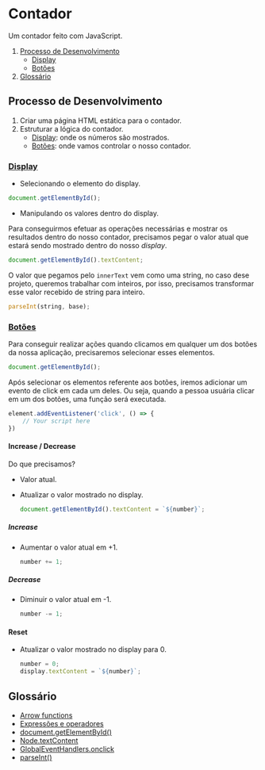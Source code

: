 # Contador

Um contador feito com JavaScript.

1. [Processo de Desenvolvimento](#processo-de-desenvolvimento)
    - [Display](#displaydisplay)
    - [Botões](#botõesbotoes)
2. [Glossário](#glossário)

## Processo de Desenvolvimento

1. Criar uma página HTML estática para o contador.
2. Estruturar a lógica do contador.
    - [Display](#displaydisplay): onde os números são mostrados.
    - [Botões](#botõesbotoes): onde vamos controlar o nosso contador.

### [Display](#display)

- Selecionando o elemento do display.

```javascript
document.getElementById();
```

- Manipulando os valores dentro do display.

Para conseguirmos efetuar as operações necessárias e mostrar os resultados dentro do nosso contador, precisamos pegar o valor atual que estará sendo mostrado dentro do nosso *display*.

```javascript
document.getElementById().textContent;
```

O valor  que pegamos pelo ``innerText`` vem como uma string, no caso dese projeto, queremos trabalhar com inteiros, por isso, precisamos transformar esse valor recebido de string para inteiro.

```javascript
parseInt(string, base);
```

### [Botões](#botoes)

Para conseguir realizar ações quando clicamos em qualquer um dos botões da nossa aplicação, precisaremos selecionar esses elementos.

```javascript
document.getElementById();
```

Após selecionar os elementos referente aos botões, iremos adicionar um evento de click em cada um deles. Ou seja, quando a pessoa usuária clicar em um dos botões, uma função será executada.

```javascript
element.addEventListener('click', () => {
    // Your script here
})
```

#### Increase / Decrease

Do que precisamos?

- Valor atual.

- Atualizar o valor mostrado no display.

    ```javascript
    document.getElementById().textContent = `${number}`;
    ```

##### Increase

- Aumentar o valor atual em +1.

    ```javascript
    number += 1;
    ```

##### Decrease

- Diminuir o valor atual em -1.

    ```javascript
    number -= 1;
    ```

#### Reset

- Atualizar o valor mostrado no display para 0.

    ```javascript
    number = 0;
    display.textContent = `${number}`;
    ```

## Glossário

- [Arrow functions](https://developer.mozilla.org/pt-BR/docs/Web/JavaScript/Reference/Functions/Arrow_functions)
- [Expressões e operadores](https://developer.mozilla.org/pt-BR/docs/Web/JavaScript/Guide/Expressions_and_operators)
- [document.getElementById()](https://developer.mozilla.org/pt-BR/docs/Web/API/Document/getElementById)
- [Node.textContent](https://developer.mozilla.org/pt-BR/docs/Web/API/Node/textContent)
- [GlobalEventHandlers.onclick](https://developer.mozilla.org/pt-BR/docs/Web/API/GlobalEventHandlers/onclick)
- [parseInt()](https://developer.mozilla.org/pt-BR/docs/Web/JavaScript/Reference/Global_Objects/parseInt)
